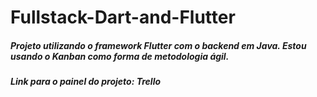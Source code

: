 # Fullstack-Dart-and-Flutter

##### Projeto utilizando o framework Flutter com o backend em Java. Estou usando o Kanban como forma de metodologia ágil.

##### Link para o painel do projeto: <span href="https://trello.com/invite/b/LvtuZf4O/ATTIac5f9f31cdcf1d5f02a3e8c434121f5432FBDF6B/flutter-and-dart">Trello</span>
